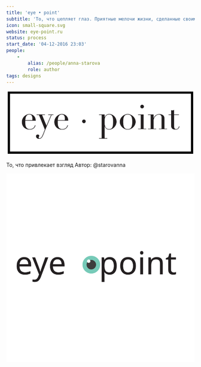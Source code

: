 ```yaml
---
title: 'eye • point'
subtitle: 'То, что цепляет глаз. Приятные мелочи жизни, сделанные своими руками.'
icon: small-square.svg
website: eye-point.ru
status: process
start_date: '04-12-2016 23:03'
people:
    -
        alias: /people/anna-starova
        role: author
tags: designs
---
```


![](./exp.svg)

То, что привлекает взгляд
Автор: @starovanna

![](./small-square.svg)
